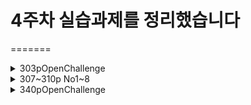 # 4주차 실습과제를 정리했습니다
=======

<details>
   <summary>303pOpenChallenge</summary>

   - **[JavaScript를 이용한 별 문자 출력 페이지](https://gubbib.github.io/webpgm/4Week/303pOpenChallenge/index.html)**
</details>

<details>
   <summary>307~310p No1~8</summary>

   - **[event를 이용한 동적 페이지 1](https://gubbib.github.io/webpgm/4Week/307_310pNo1_8/307pNo1/1/index.html)**
   - **[event를 이용한 동적 페이지 2](https://gubbib.github.io/webpgm/4Week/307_310pNo1_8/307pNo1/2/index.html)**
   - **[JavaScript만을 이용한 출력 페이지](https://gubbib.github.io/webpgm/4Week/307_310pNo1_8/307pNo2/index.html)**
   - **[JavaScript를 이용한 별 문자 출력 페이지](https://gubbib.github.io/webpgm/4Week/307_310pNo1_8/307pNo3/1/index.html)**
   - **[JavaScript만으로 table태그 생성](https://gubbib.github.io/webpgm/4Week/307_310pNo1_8/307pNo3/2/index.html)**
   - **[prompt를 용용한 출력 페이지](https://gubbib.github.io/webpgm/4Week/307_310pNo1_8/307pNo4/index.html)**
   - **[prompt응용 페이지(암호는 you)](https://gubbib.github.io/webpgm/4Week/307_310pNo1_8/307pNo5/index.html)** 
   - **[JavaScript if문 사용 페이지](https://gubbib.github.io/webpgm/4Week/307_310pNo1_8/307pNo6/1/index.html)**
   - **[JavaScript for문 사용 페이지](https://gubbib.github.io/webpgm/4Week/307_310pNo1_8/307pNo6/2/index.html)**
   - **[큰 자리수와 낮은자리수 같은지 비교](https://gubbib.github.io/webpgm/4Week/307_310pNo1_8/307pNo7/index.html)**
   - **[입력받은 수식 계산하는 페이지](https://gubbib.github.io/webpgm/4Week/307_310pNo1_8/307pNo8/index.html)**
</details>

<details>
   <summary>340pOpenChallenge</summary>

   - **[JavaScript만으로 ul태그와 li태그 생성](4Week/340pOPenChallenge/index.html)**
</details>
